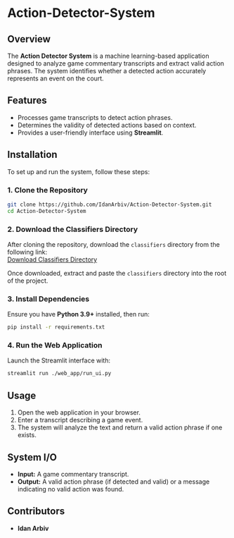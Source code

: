 # Action-Detector-System

## Overview
The **Action Detector System** is a machine learning-based application designed to analyze game commentary transcripts and extract valid action phrases. The system identifies whether a detected action accurately represents an event on the court.

## Features
- Processes game transcripts to detect action phrases.
- Determines the validity of detected actions based on context.
- Provides a user-friendly interface using **Streamlit**.

## Installation
To set up and run the system, follow these steps:

### 1. Clone the Repository
```sh
git clone https://github.com/IdanArbiv/Action-Detector-System.git
cd Action-Detector-System
```
### 2. Download the Classifiers Directory
After cloning the repository, download the `classifiers` directory from the following link:  
[Download Classifiers Directory](https://drive.google.com/drive/folders/1hXqL2rggNzm3vS047ZNr9z2NOAkIbYOo?hl=he)

Once downloaded, extract and paste the `classifiers` directory into the root of the project.

### 3. Install Dependencies
Ensure you have **Python 3.9+** installed, then run:
```sh
pip install -r requirements.txt
```

### 4. Run the Web Application
Launch the Streamlit interface with:
```sh
streamlit run ./web_app/run_ui.py
```

## Usage
1. Open the web application in your browser.
2. Enter a transcript describing a game event.
3. The system will analyze the text and return a valid action phrase if one exists.

## System I/O
- **Input:** A game commentary transcript.
- **Output:** A valid action phrase (if detected and valid) or a message indicating no valid action was found.

## Contributors
- **Idan Arbiv**


